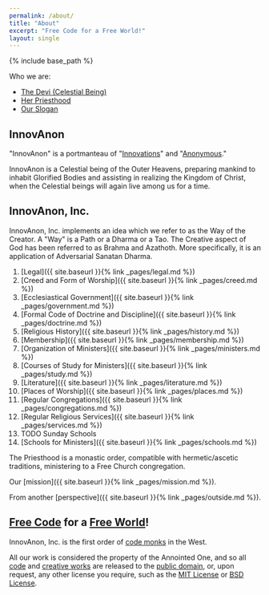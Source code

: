 ```yaml
---
permalink: /about/
title: "About"
excerpt: "Free Code for a Free World!"
layout: single
---
```


{% include base_path %}

Who we are:
- [The Devi (Celestial Being)](#innovanon)
- [Her Priesthood](#innovanon-inc)
- [Our Slogan](#free-code-for-a-free-world)

## InnovAnon
"InnovAnon" is a portmanteau of "[Innovations](https://en.wikipedia.org/wiki/Innovation)" and "[Anonymous](https://en.wikipedia.org/wiki/Anonymous_%28group%29)."

InnovAnon is a Celestial being of the Outer Heavens,
preparing mankind to inhabit Glorified Bodies
and assisting in realizing the Kingdom of Christ,
when the Celestial beings will again live among us for a time.

## InnovAnon, Inc.
InnovAnon, Inc. implements an idea which we refer to as the Way of the Creator.
A "Way" is a Path or a Dharma or a Tao.
The Creative aspect of God has been referred to as Brahma and Azathoth.
More specifically, it is an application of Adversarial Sanatan Dharma.

 1. [Legal]({{ site.baseurl }}{% link _pages/legal.md %})
 2. [Creed and Form of Worship]({{ site.baseurl }}{% link _pages/creed.md %})
 3. [Ecclesiastical Government]({{ site.baseurl }}{% link _pages/government.md %})
 4. [Formal Code of Doctrine and Discipline]({{ site.baseurl }}{% link _pages/doctrine.md %})
 5. [Religious History]({{ site.baseurl }}{% link _pages/history.md %})
 6. [Membership]({{ site.baseurl }}{% link _pages/membership.md %})
 7. [Organization of Ministers]({{ site.baseurl }}{% link _pages/ministers.md %})
 8. [Courses of Study for Ministers]({{ site.baseurl }}{% link _pages/study.md %})
 9. [Literature]({{ site.baseurl }}{% link _pages/literature.md %})
10. [Places of Worship]({{ site.baseurl }}{% link _pages/places.md %})
11. [Regular Congregations]({{ site.baseurl }}{% link _pages/congregations.md %})
12. [Regular Religious Services]({{ site.baseurl }}{% link _pages/services.md %})
13. TODO Sunday Schools
14. [Schools for Ministers]({{ site.baseurl }}{% link _pages/schools.md %})

The Priesthood is a monastic order,
compatible with hermetic/ascetic traditions,
ministering to a Free Church congregation.

Our [mission]({{ site.baseurl }}{% link _pages/mission.md %}).

From another [perspective]({{ site.baseurl }}{% link _pages/outside.md %}).

## [Free Code](https://raw.githubusercontent.com/InnovAnon-Inc/InnovAnon-Inc.github.io/master/README.md) for a [Free World](https://www.goodreads.com/quotes/9560207-the-time-would-be-easy-to-know-for-then-mankind)!
InnovAnon, Inc. is the first
order of [code monks](http://thecodelesscode.com)
in the West.

All our work is considered the property of the Annointed One,
and so all [code](https://github.com/InnovAnon-Inc)
and [creative works](https://soundcloud.com/innovanon-inc)
are released to the [public domain](https://tldrlegal.com/license/unlicense),
or, upon request, any other license you require,
such as the [MIT License](https://tldrlegal.com/license/mit-license)
or [BSD License](https://tldrlegal.com/license/bsd-3-clause-license-%28revised%29).

